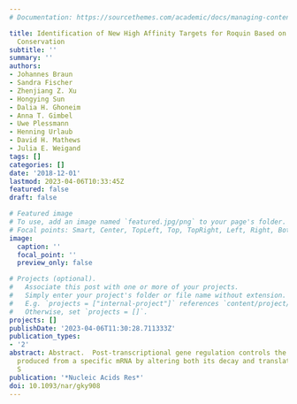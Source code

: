 ```yaml
---
# Documentation: https://sourcethemes.com/academic/docs/managing-content/

title: Identification of New High Affinity Targets for Roquin Based on Structural
  Conservation
subtitle: ''
summary: ''
authors:
- Johannes Braun
- Sandra Fischer
- Zhenjiang Z. Xu
- Hongying Sun
- Dalia H. Ghoneim
- Anna T. Gimbel
- Uwe Plessmann
- Henning Urlaub
- David H. Mathews
- Julia E. Weigand
tags: []
categories: []
date: '2018-12-01'
lastmod: 2023-04-06T10:33:45Z
featured: false
draft: false

# Featured image
# To use, add an image named `featured.jpg/png` to your page's folder.
# Focal points: Smart, Center, TopLeft, Top, TopRight, Left, Right, BottomLeft, Bottom, BottomRight.
image:
  caption: ''
  focal_point: ''
  preview_only: false

# Projects (optional).
#   Associate this post with one or more of your projects.
#   Simply enter your project's folder or file name without extension.
#   E.g. `projects = ["internal-project"]` references `content/project/deep-learning/index.md`.
#   Otherwise, set `projects = []`.
projects: []
publishDate: '2023-04-06T11:30:28.711333Z'
publication_types:
- '2'
abstract: Abstract.  Post-transcriptional gene regulation controls the amount of protein
  produced from a specific mRNA by altering both its decay and translation rates.
  S
publication: '*Nucleic Acids Res*'
doi: 10.1093/nar/gky908
---
```

